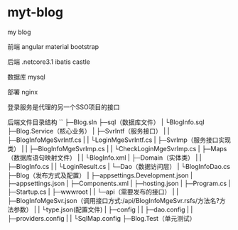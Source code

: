 # myt-blog
 my blog
 
 前端 angular material bootstrap
 
 后端 .netcore3.1 ibatis castle
 
 数据库 mysql
 
 部署 nginx 

 登录服务是代理的另一个SSO项目的接口

后端文件目录结构
``
├─Blog.sln
├─sql（数据库文件）
|  └BlogInfo.sql
├─Blog.Service（核心业务）
|      ├─SvrIntf（服务接口）
|      |    ├─BlogInfoMgeSvrIntf.cs
|      |    └LoginMgeSvrIntf.cs
|      ├─SvrImp（服务接口实现类）
|      |   ├─BlogInfoMgeSvrImp.cs
|      |   └CheckLoginMgeSvrImp.cs
|      ├─Maps（数据库语句映射文件）
|      |  └BlogInfo.xml
|      ├─Domain（实体类）
|      |   ├─BlogInfo.cs
|      |   └LoginResult.cs
|      └─Dao（数据访问层）
|         └BlogInfoDao.cs
├─Blog（发布方式及配置）
|  ├─appsettings.Development.json
|  ├─appsettings.json
|  ├─Components.xml
|  ├─hosting.json
|  ├─Program.cs
|  ├─Startup.cs
|  ├─wwwroot
|  |    └─api（需要发布的接口）
|  |       ├─BlogInfoMgeSvr.json（调用接口方式:/api/BlogInfoMgeSvr.rsfs/方法名?方法参数）
|  |       └type.json(配置文件)
|  ├─config
|  |   ├─dao.config
|  |   ├─providers.config
|  |   └SqlMap.config
├─Blog.Test（单元测试）
```
